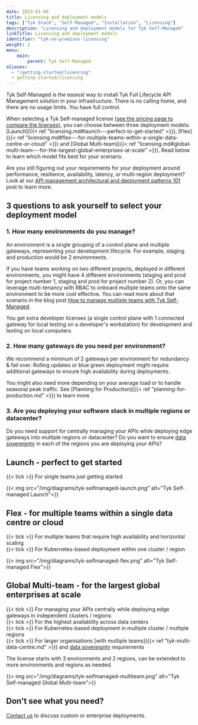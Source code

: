 ```yaml
---
date: 2023-01-09
title: Licensing and deployment models
tags: ["Tyk Stack", "Self-Managed", "Installation", "Licensing"]
description: "Licensing and deployment models for Tyk Self-Managed"
linkTitle: Licensing and deployment models 
identifier: "tyk-on-premises-licensing"
weight: 1
menu: 
    main:
        parent: Tyk Self-Managed
aliases:
  - "/getting-started/licencing"
  - getting-started/licensing
---
```



Tyk Self-Managed is the easiest way to install Tyk Full Lifecycle API Management solution in your infrastructure. There is no calling home, and there are no usage limits. You have full control. 

When selecting a Tyk Self-managed license [(see the pricing page to compare the licenses)](https://tyk.io/price-comparison), you can choose between three deployment models: [Launch]({{< ref "licensing.md#launch---perfect-to-get-started" >}}), [Flex]({{< ref "licensing.md#flex---for-multiple-teams-within-a-single-data-centre-or-cloud" >}}) and [Global Multi-team]({{< ref "licensing.md#global-multi-team---for-the-largest-global-enterprises-at-scale" >}}). Read below to learn which model fits best for your scenario. 

Are you still figuring out your requirements for your deployment around performance, resilience, availability, latency, or multi-region deployment? Look at our [API management architectural and deployment patterns 101](https://tyk.io/blog/res-api-management-architectural-and-deployment-patterns-101/) post to learn more. 

## 3 questions to ask yourself to select your deployment model

### 1. How many environments do you manage?

An environment is a single grouping of a control plane and multiple gateways, representing your development lifecycle. For example, staging and production would be 2 environments. 

If you have teams working on two different projects, deployed in different environments, you might have 4 different environments (staging and prod for project number 1, staging and prod for project number 2). Or, you can leverage multi-tenancy with RBAC to onboard multiple teams onto the same environment to be more cost effective. You can read more about that scenario in the blog post [How to manage multiple teams with Tyk Self-Managed](https://tyk.io/blog/easy-api-management-with-tyk-self-managed/).

You get extra developer licenses (a single control plane with 1 connected gateway for local testing on a developer's workstation) for development and testing on local computers. 

### 2. How many gateways do you need per environment?

We recommend a minimum of 2 gateways per environment for redundancy & fail over. Rolling updates or blue green deployment might require additional gateways to ensure high availability during deployments.

You might also need more depending on your average load or to handle seasonal peak traffic. See [Planning for Production]({{< ref "planning-for-production.md" >}}) to learn more. 

### 3. Are you deploying your software stack in multiple regions or datacenter?

Do you need support for centrally managing your APIs while deploying edge gateways into multiple regions or datacenter? Do you want to ensure [data sovereignty](https://tyk.io/blog/strategies-for-dealing-with-data-sovereignty-at-scale/) in each of the regions you are deploying your APIs?

## Launch - perfect to get started

{{< tick >}} For single teams just getting started

{{< img src="/img/diagrams/tyk-selfmanaged-launch.png" alt="Tyk Self-managed Launch">}}

## Flex - for multiple teams within a single data centre or cloud 

{{< tick >}} For multiple teams that require high availability and horizontal scaling <br/>
{{< tick >}} For Kubernetes-based deployment within one cluster / region 

{{< img src="/img/diagrams/tyk-selfmanaged-flex.png" alt="Tyk Self-managed Flex">}}

## Global Multi-team - for the largest global enterprises at scale

{{< tick >}} For managing your APIs centrally while deploying edge gateways in independent clusters / regions <br />
{{< tick >}} For the highest availability across data centers <br />
{{< tick >}} For Kubernetes-based deployment in multiple cluster / multiple regions <br />
{{< tick >}} For larger organisations [with multiple teams]({{< ref "tyk-multi-data-centre.md" >}}) and [data sovereignty](https://tyk.io/blog/strategies-for-dealing-with-data-sovereignty-at-scale/) requirements <br />

The license starts with 3 environments and 2 regions, can be extended to more environments and regions as needed.

{{< img src="/img/diagrams/tyk-selfmanaged-multiteam.png" alt="Tyk Self-managed Global Multi-team">}}


##  Don't see what you need?

[Contact us](https://tyk.io/contact/) to discuss custom or enterprise deployments.

